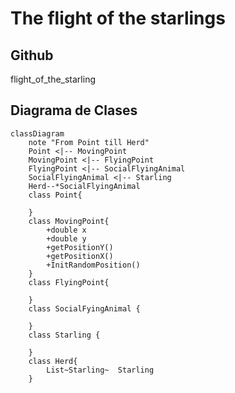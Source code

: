 # The flight of the starlings

## Github

flight_of_the_starling

## Diagrama de Clases

```mermaid
classDiagram
    note "From Point till Herd"
    Point <|-- MovingPoint
    MovingPoint <|-- FlyingPoint
    FlyingPoint <|-- SocialFlyingAnimal
    SocialFlyingAnimal <|-- Starling
    Herd--*SocialFlyingAnimal
    class Point{

    }
    class MovingPoint{
        +double x
        +double y
        +getPositionY()
        +getPositionX()
        +InitRandomPosition()
    }
    class FlyingPoint{

    }
    class SocialFyingAnimal {

    }
    class Starling {

    }
    class Herd{
        List~Starling~  Starling
    }


```
